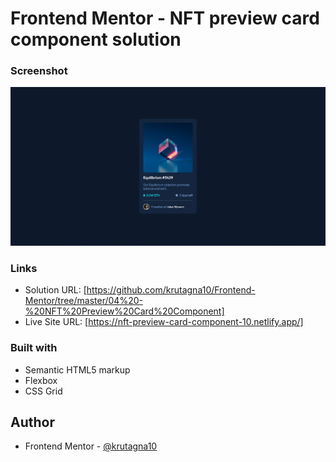 # Frontend Mentor - NFT preview card component solution

### Screenshot

![](Screenshot/Screenshot.png)

### Links

- Solution URL: [https://github.com/krutagna10/Frontend-Mentor/tree/master/04%20-%20NFT%20Preview%20Card%20Component]
- Live Site URL: [https://nft-preview-card-component-10.netlify.app/]

### Built with

- Semantic HTML5 markup
- Flexbox
- CSS Grid


## Author
- Frontend Mentor - [@krutagna10](https://www.frontendmentor.io/profile/krutagna10)



